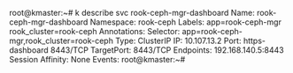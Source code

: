 root@kmaster:~# k describe svc rook-ceph-mgr-dashboard
Name:              rook-ceph-mgr-dashboard
Namespace:         rook-ceph
Labels:            app=rook-ceph-mgr
                   rook_cluster=rook-ceph
Annotations:       <none>
Selector:          app=rook-ceph-mgr,rook_cluster=rook-ceph
Type:              ClusterIP
IP:                10.107.13.2
Port:              https-dashboard  8443/TCP
TargetPort:        8443/TCP
Endpoints:         192.168.140.5:8443
Session Affinity:  None
Events:            <none>
root@kmaster:~#
